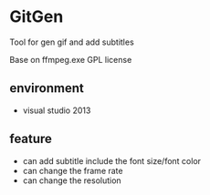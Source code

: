 # GitGen
Tool for gen gif and add subtitles 

Base on ffmpeg.exe GPL license


## environment

- visual studio 2013

## feature
- can add subtitle include the font size/font color
- can change the frame rate
- can change the resolution
